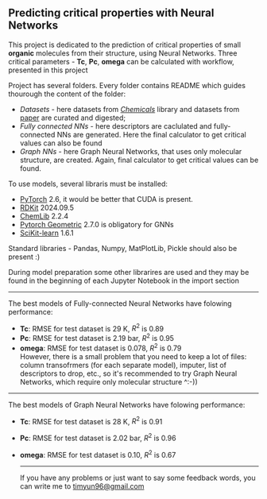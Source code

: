 ## Predicting critical properties with Neural Networks

This project is dedicated to the prediction of critical properties of small **organic** molecules from their structure, using Neural Networks. Three critical parameters - **Tc**, **Pc**, **omega** can be calculated with workflow, presented in this project    

Project has several folders. Every folder contains README which guides thourough the content of the folder:
* *Datasets* - here datasets from [*Chemicals*](https://github.com/CalebBell/chemicals) library and datasets from [paper](https://pubs.acs.org/doi/abs/10.1021/acs.jcim.3c00546) are curated and digested;
* *Fully connected NNs* - here descriptors are caclulated and fully-connected NNs are generated. Here the final calculator to get critical values can also be found
* *Graph NNs* - here Graph Neural Networks, that uses only molecular structure, are created. Again, final calculator to get critical values can be found.

To use models, several libraris must be installed:
* [PyTorch](https://pytorch.org/) 2.6, it would be better that CUDA is present.
* [RDKit](https://www.rdkit.org/docs/Install.html) 2024.09.5
* [ChemLib](https://chemlib.readthedocs.io/en/latest/)  2.2.4
* [Pytorch Geometric](https://pytorch-geometric.readthedocs.io/en/latest/) 2.7.0 is obligatory for GNNs
* [SciKit-learn](https://scikit-learn.org/stable/) 1.6.1

Standard libraries - Pandas, Numpy, MatPlotLib, Pickle should also be present :) 

During model preparation some other librarires are used and they may be found in the beginning of each Jupyter Notebook in the import section



----
The best models of Fully-connected Neural Networks have folowing performance:


* **Tc**: RMSE for test dataset is 29 K, $R^{2}$ is 0.89  
* **Pc**: RMSE for test dataset is 2.19 bar, $R^{2}$ is 0.95  
* **omega**: RMSE for test dataset is 0.078, $R^{2}$ is 0.79    
However, there is a small problem that you need to keep a lot of files: column transofrmers (for each separate model), imputer, list of descriptors to drop, etc., so it's  recommended to try Graph Neural Networks, which require only molecular structure ^:-))
---
The best models of Graph  Neural Networks have folowing performance:

* **Tc**: RMSE for test dataset is 28 K, $R^{2}$ is 0.91
* **Pc**: RMSE for test dataset is 2.02 bar, $R^{2}$ is 0.96
* **omega**: RMSE for test dataset is 0.10, $R^{2}$ is 0.67

  ---
  If you have any problems or just want to say some feedback words, you can write me to timyun96@gmail.com
